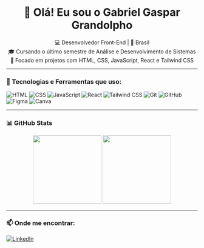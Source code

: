 <h1 align="center">👋 Olá! Eu sou o Gabriel Gaspar Grandolpho</h1>

<p align="center">
  💻 Desenvolvedor Front-End | 📍 Brasil <br>
  🎓 Cursando o último semestre de Análise e Desenvolvimento de Sistemas <br>
  🚀 Focado em projetos com HTML, CSS, JavaScript, React e Tailwind CSS
</p>

---

### 🚀 Tecnologias e Ferramentas que uso:

![HTML](https://img.shields.io/badge/HTML5-E34F26?style=for-the-badge&logo=html5&logoColor=white)
![CSS](https://img.shields.io/badge/CSS3-1572B6?style=for-the-badge&logo=css3&logoColor=white)
![JavaScript](https://img.shields.io/badge/JavaScript-F7DF1E?style=for-the-badge&logo=javascript&logoColor=black)
![React](https://img.shields.io/badge/React-61DAFB?style=for-the-badge&logo=react&logoColor=black)
![Tailwind CSS](https://img.shields.io/badge/Tailwind_CSS-38B2AC?style=for-the-badge&logo=tailwind-css&logoColor=white)
![Git](https://img.shields.io/badge/Git-F05032?style=for-the-badge&logo=git&logoColor=white)
![GitHub](https://img.shields.io/badge/GitHub-181717?style=for-the-badge&logo=github&logoColor=white)
![Figma](https://img.shields.io/badge/Figma-F24E1E?style=for-the-badge&logo=figma&logoColor=white)
![Canva](https://img.shields.io/badge/Canva-00C4CC?style=for-the-badge&logo=canva&logoColor=white)

---

### 📊 GitHub Stats

<div align="center">
  <img height="180em" src="https://github-readme-stats.vercel.app/api?username=Gabggrand&show_icons=true&theme=tokyonight" />
  <img height="180em" src="https://github-readme-stats.vercel.app/api/top-langs/?username=Gabggrand&layout=compact&theme=tokyonight" />
</div>

---

### 📫 Onde me encontrar:

[![LinkedIn](https://img.shields.io/badge/LinkedIn-blue?style=for-the-badge&logo=linkedin&logoColor=white)](https://www.linkedin.com/in/seu-link-aqui/)
